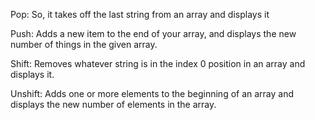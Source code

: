 Pop: So, it takes off the last string from an array and displays it

Push: Adds a new item to the end of your array, and displays the new number of things
in the given array.

Shift: Removes whatever string is in the index 0 position in an array and displays it.

Unshift: Adds one or more elements to the beginning of an array and displays the new
number of elements in the array.
